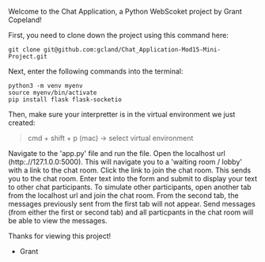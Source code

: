 Welcome to the Chat Application, a Python WebScoket project by Grant Copeland!

First, you need to clone down the project using this command here:

    git clone git@github.com:gcland/Chat_Application-Mod15-Mini-Project.git

Next, enter the following commands into the terminal:

    python3 -m venv myenv
    source myenv/bin/activate
    pip install flask flask-socketio

Then, make sure your interpretter is in the virtual environment we just created:

> cmd + shift + p (mac)
> 	-> select virtual environment

Navigate to the 'app.py' file and run the file.
Open the localhost url (http:.//127.1.0.0:5000). This will navigate you to a 'waiting room / lobby' with a link to the chat room. Click the link to join the chat room.
This sends you to the chat room. Enter text into the form and submit to display your text to other chat participants. 
To simulate other participants, open another tab from the localhost url and join the chat room. From the second tab, the messages previously sent from the first tab will not appear.
Send messages (from either the first or second tab) and all particpants in the chat room will be able to view the messages.

Thanks for viewing this project!

- Grant
